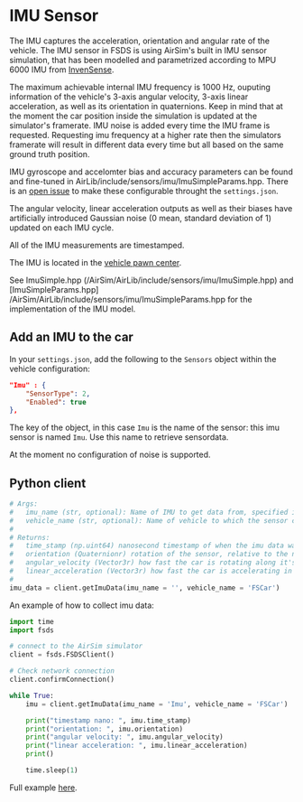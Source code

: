 # IMU Sensor
The IMU captures the acceleration, orientation and angular rate of the vehicle.
The IMU sensor in FSDS is using AirSim's built in IMU sensor simulation, that has been modelled and parametrized according to MPU 6000 IMU from [InvenSense](https://www.invensense.com/wp-content/uploads/2015/02/MPU-6000-Datasheet1.pdf).


The maximum achievable internal IMU frequency is 1000 Hz, ouputing information of the vehicle's 3-axis angular velocity, 3-axis linear acceleration, as well as its orientation in quaternions. 
Keep in mind that at the moment the car position inside the simulation is updated at the simulator's framerate.
IMU noise is added every time the IMU frame is requested.
Requesting imu frequency at a higher rate then the simulators framerate will result in different data every time but all based on the same ground truth position.

IMU gyroscope and accelomter bias and accuracy parameters can be found and fine-tuned in AirLib/include/sensors/imu/ImuSimpleParams.hpp.
There is an [open issue](https://github.com/FS-Driverless/Formula-Student-Driverless-Simulator/issues/238) to make these configurable throught the `settings.json`.

The angular velocity, linear acceleration outputs as well as their biases have artificially introduced Gaussian noise (0 mean, standard deviation of 1) updated on each IMU cycle. 

All of the IMU measurements are timestamped.

The IMU is located in the [vehicle pawn center](vehicle_model.md). 

See ImuSimple.hpp (/AirSim/AirLib/include/sensors/imu/ImuSimple.hpp) and [ImuSimpleParams.hpp] /AirSim/AirLib/include/sensors/imu/ImuSimpleParams.hpp for the implementation of the IMU model.

## Add an IMU to the car

In your `settings.json`, add the following to the `Sensors` object within the vehicle configuration:
```json
"Imu" : {
    "SensorType": 2,
    "Enabled": true
},
```
The key of the object, in this case `Imu` is the name of the sensor: this imu sensor is named `Imu`.
Use this name to retrieve sensordata.

At the moment no configuration of noise is supported.


## Python client

```python
# Args:
#   imu_name (str, optional): Name of IMU to get data from, specified in settings.json. When no name is provided the last imu will be used.
#   vehicle_name (str, optional): Name of vehicle to which the sensor corresponds to.
# 
# Returns:
#   time_stamp (np.uint64) nanosecond timestamp of when the imu data was captured
#   orientation (Quaternionr) rotation of the sensor, relative to the northpole. It's like a compass
#   angular_velocity (Vector3r) how fast the car is rotating along it's three axis in radians/second
#   linear_acceleration (Vector3r) how fast the car is accelerating in meters/s2^m
#   
imu_data = client.getImuData(imu_name = '', vehicle_name = 'FSCar')
```


An example of how to collect imu data:

```python
import time
import fsds

# connect to the AirSim simulator 
client = fsds.FSDSClient()

# Check network connection
client.confirmConnection()

while True:
    imu = client.getImuData(imu_name = 'Imu', vehicle_name = 'FSCar')

    print("timestamp nano: ", imu.time_stamp)
    print("orientation: ", imu.orientation)
    print("angular velocity: ", imu.angular_velocity)
    print("linear acceleration: ", imu.linear_acceleration)
    print()

    time.sleep(1)
```
Full example [here](https://github.com/FS-Driverless/Formula-Student-Driverless-Simulator/tree/master/python/examples/imu.py).
